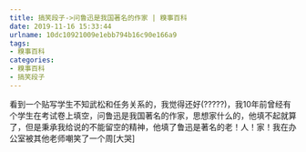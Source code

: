 ```yaml
---
title: 搞笑段子->问鲁迅是我国著名的作家 | 糗事百科
date: 2019-11-16 15:33:44
urlname: 10dc10921009e1ebb794b16c90e166a9
tags: 
- 糗事百科
categories:
- 糗事百科
- 搞笑段子
---
```

看到一个贴写学生不知武松和任务关系的，我觉得还好(?????)，我10年前曾经有个学生在考试卷上填空，问鲁迅是我国著名的作家，思想家什么的，他填不起就算了，但是秉承我给说的不能留空的精神，他填了鲁迅是著名的老！人！家！我在办公室被其他老师嘲笑了一个周[大哭]


